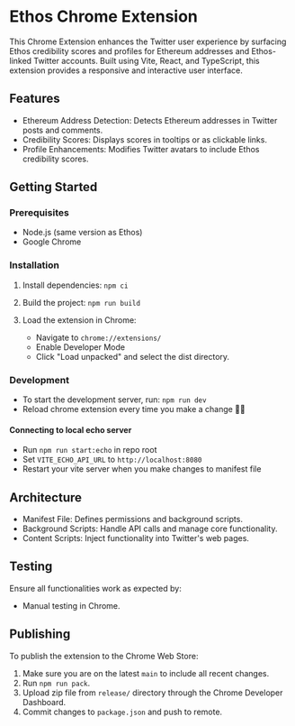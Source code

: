 # Ethos Chrome Extension

This Chrome Extension enhances the Twitter user experience by surfacing Ethos credibility scores and profiles for Ethereum addresses and Ethos-linked Twitter accounts. Built using Vite, React, and TypeScript, this extension provides a responsive and interactive user interface.

## Features

- Ethereum Address Detection: Detects Ethereum addresses in Twitter posts and comments.
- Credibility Scores: Displays scores in tooltips or as clickable links.
- Profile Enhancements: Modifies Twitter avatars to include Ethos credibility scores.

## Getting Started

### Prerequisites

- Node.js (same version as Ethos)
- Google Chrome

### Installation

1. Install dependencies: `npm ci`

2. Build the project: `npm run build`

3. Load the extension in Chrome:
   - Navigate to `chrome://extensions/`
   - Enable Developer Mode
   - Click "Load unpacked" and select the dist directory.

### Development

- To start the development server, run: `npm run dev`
- Reload chrome extension every time you make a change 🤦‍♂️

#### Connecting to local echo server

- Run `npm run start:echo` in repo root
- Set `VITE_ECHO_API_URL` to `http://localhost:8080`
- Restart your vite server when you make changes to manifest file

## Architecture

- Manifest File: Defines permissions and background scripts.
- Background Scripts: Handle API calls and manage core functionality.
- Content Scripts: Inject functionality into Twitter's web pages.

## Testing

Ensure all functionalities work as expected by:

- Manual testing in Chrome.

## Publishing

To publish the extension to the Chrome Web Store:

1. Make sure you are on the latest `main` to include all recent changes.
1. Run `npm run pack`.
1. Upload zip file from `release/` directory through the Chrome Developer Dashboard.
1. Commit changes to `package.json` and push to remote.
